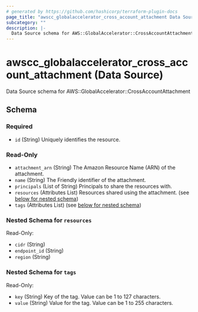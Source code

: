 ```yaml
---
# generated by https://github.com/hashicorp/terraform-plugin-docs
page_title: "awscc_globalaccelerator_cross_account_attachment Data Source - terraform-provider-awscc"
subcategory: ""
description: |-
  Data Source schema for AWS::GlobalAccelerator::CrossAccountAttachment
---
```


# awscc_globalaccelerator_cross_account_attachment (Data Source)

Data Source schema for AWS::GlobalAccelerator::CrossAccountAttachment



<!-- schema generated by tfplugindocs -->
## Schema

### Required

- `id` (String) Uniquely identifies the resource.

### Read-Only

- `attachment_arn` (String) The Amazon Resource Name (ARN) of the attachment.
- `name` (String) The Friendly identifier of the attachment.
- `principals` (List of String) Principals to share the resources with.
- `resources` (Attributes List) Resources shared using the attachment. (see [below for nested schema](#nestedatt--resources))
- `tags` (Attributes List) (see [below for nested schema](#nestedatt--tags))

<a id="nestedatt--resources"></a>
### Nested Schema for `resources`

Read-Only:

- `cidr` (String)
- `endpoint_id` (String)
- `region` (String)


<a id="nestedatt--tags"></a>
### Nested Schema for `tags`

Read-Only:

- `key` (String) Key of the tag. Value can be 1 to 127 characters.
- `value` (String) Value for the tag. Value can be 1 to 255 characters.
